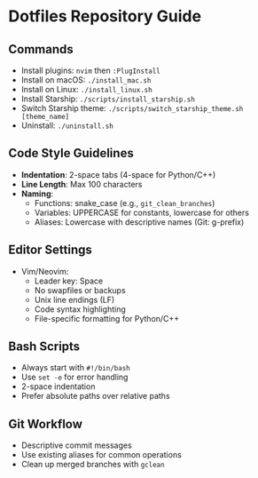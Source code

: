 # Dotfiles Repository Guide

## Commands
- Install plugins: `nvim` then `:PlugInstall`
- Install on macOS: `./install_mac.sh`
- Install on Linux: `./install_linux.sh`
- Install Starship: `./scripts/install_starship.sh`
- Switch Starship theme: `./scripts/switch_starship_theme.sh [theme_name]`
- Uninstall: `./uninstall.sh`

## Code Style Guidelines
- **Indentation**: 2-space tabs (4-space for Python/C++)
- **Line Length**: Max 100 characters
- **Naming**:
  - Functions: snake_case (e.g., `git_clean_branches`)
  - Variables: UPPERCASE for constants, lowercase for others
  - Aliases: Lowercase with descriptive names (Git: g-prefix)

## Editor Settings
- Vim/Neovim:
  - Leader key: Space
  - No swapfiles or backups
  - Unix line endings (LF)
  - Code syntax highlighting
  - File-specific formatting for Python/C++

## Bash Scripts
- Always start with `#!/bin/bash`
- Use `set -e` for error handling
- 2-space indentation
- Prefer absolute paths over relative paths

## Git Workflow
- Descriptive commit messages
- Use existing aliases for common operations
- Clean up merged branches with `gclean`